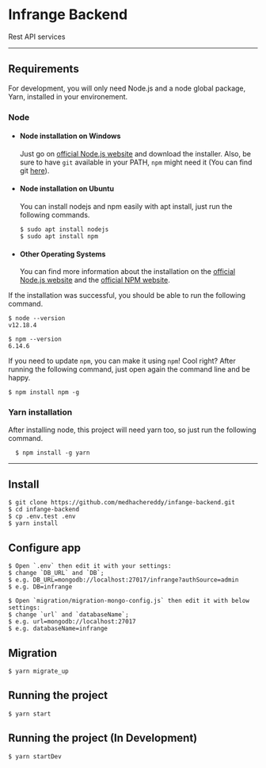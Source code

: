 # Infrange Backend

Rest API services

---
## Requirements

For development, you will only need Node.js and a node global package, Yarn, installed in your environement.

### Node
- #### Node installation on Windows

  Just go on [official Node.js website](https://nodejs.org/) and download the installer.
Also, be sure to have `git` available in your PATH, `npm` might need it (You can find git [here](https://git-scm.com/)).

- #### Node installation on Ubuntu

  You can install nodejs and npm easily with apt install, just run the following commands.

      $ sudo apt install nodejs
      $ sudo apt install npm

- #### Other Operating Systems
  You can find more information about the installation on the [official Node.js website](https://nodejs.org/) and the [official NPM website](https://npmjs.org/).

If the installation was successful, you should be able to run the following command.

    $ node --version
    v12.18.4

    $ npm --version
    6.14.6

If you need to update `npm`, you can make it using `npm`! Cool right? After running the following command, just open again the command line and be happy.

    $ npm install npm -g

###
### Yarn installation
  After installing node, this project will need yarn too, so just run the following command.

      $ npm install -g yarn

---

## Install

    $ git clone https://github.com/medhachereddy/infange-backend.git
    $ cd infange-backend
    $ cp .env.test .env
    $ yarn install

## Configure app
    $ Open `.env` then edit it with your settings:
    $ change `DB_URL` and `DB`;
    $ e.g. DB_URL=mongodb://localhost:27017/infrange?authSource=admin
    $ e.g. DB=infrange

    $ Open `migration/migration-mongo-config.js` then edit it with below settings:
    $ change `url` and `databaseName`;
    $ e.g. url=mongodb://localhost:27017
    $ e.g. databaseName=infrange


## Migration

    $ yarn migrate_up

## Running the project

    $ yarn start

## Running the project (In Development)

    $ yarn startDev
